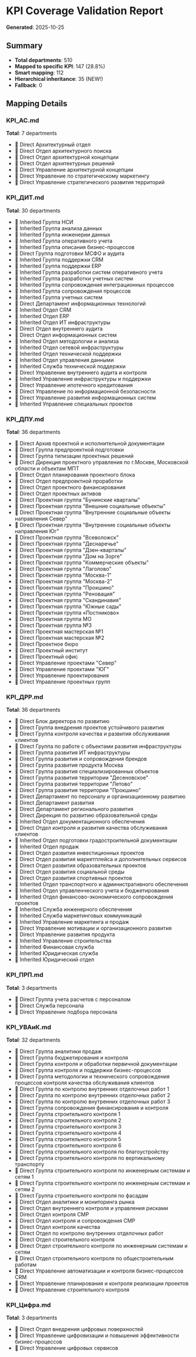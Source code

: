 # KPI Coverage Validation Report

**Generated**: 2025-10-25

## Summary

- **Total departments**: 510
- **Mapped to specific KPI**: 147 (28.8%)
- **Smart mapping**: 112
- **Hierarchical inheritance**: 35 (NEW!)
- **Fallback**: 0

## Mapping Details

### KPI_АС.md

**Total**: 7 departments

- 🎯 Direct Архитектурный отдел
- 🎯 Direct Отдел архитектурного поиска
- 🎯 Direct Отдел архитектурной концепции
- 🎯 Direct Отдел архитектурных решений
- 🎯 Direct Управление архитектурной концепции
- 🎯 Direct Управление по стратегическому маркетингу
- 🎯 Direct Управление стратегического развития территорий

### KPI_ДИТ.md

**Total**: 30 departments

- 🌳 Inherited Группа НСИ
- 🌳 Inherited Группа анализа данных
- 🌳 Inherited Группа инженерии данных
- 🌳 Inherited Группа оперативного учета
- 🌳 Inherited Группа описания бизнес-процессов
- 🎯 Direct Группа подготовки МСФО и аудита
- 🌳 Inherited Группа поддержки CRM
- 🌳 Inherited Группа поддержки ERP
- 🌳 Inherited Группа разработки систем оперативного учета
- 🌳 Inherited Группа разработки учетных систем
- 🌳 Inherited Группа сопровождения интеграционных процессов
- 🌳 Inherited Группа сопровождения процессов
- 🌳 Inherited Группа учетных систем
- 🎯 Direct Департамент информационных технологий
- 🌳 Inherited Отдел CRM
- 🌳 Inherited Отдел ERP
- 🌳 Inherited Отдел ИТ инфраструктуры
- 🎯 Direct Отдел внутреннего аудита
- 🎯 Direct Отдел информационных систем
- 🌳 Inherited Отдел методологии и анализа
- 🌳 Inherited Отдел сетевой инфраструктуры
- 🌳 Inherited Отдел технической поддержки
- 🌳 Inherited Отдел управления данными
- 🌳 Inherited Служба технической поддержки
- 🎯 Direct Управление внутреннего аудита и контроля
- 🌳 Inherited Управление инфраструктуры и поддержки
- 🎯 Direct Управление ипотечного кредитования
- 🎯 Direct Управление по информационной безопасности
- 🎯 Direct Управление развития информационных систем
- 🌳 Inherited Управление специальных проектов

### KPI_ДПУ.md

**Total**: 36 departments

- 🎯 Direct Архив проектной и исполнительной документации
- 🎯 Direct Группа предпроектной подготовки
- 🎯 Direct Группа типизации проектных решений
- 🎯 Direct Дирекция проектного управления по г.Москве, Московской области и объектам МПТ
- 🎯 Direct Отдел планирования проектного блока
- 🎯 Direct Отдел предпроектной проработки
- 🎯 Direct Отдел проектного финансирования
- 🎯 Direct Отдел проектных активов
- 🎯 Direct Проектная группа "Бунинские кварталы"
- 🎯 Direct Проектная группа "Внешние социальные объекты"
- 🎯 Direct Проектная группа "Внутренние социальные объекты направления Север"
- 🎯 Direct Проектная группа "Внутренние социальные объекты направления Юг"
- 🎯 Direct Проектная группа "Всеволожск"
- 🎯 Direct Проектная группа "Деснаречье"
- 🎯 Direct Проектная группа "Дзен-кварталы"
- 🎯 Direct Проектная группа "Дом на Зорге"
- 🎯 Direct Проектная группа "Коммерческие объекты"
- 🎯 Direct Проектная группа "Лаголово"
- 🎯 Direct Проектная группа "Москва-1"
- 🎯 Direct Проектная группа "Москва-2"
- 🎯 Direct Проектная группа "Прокшино"
- 🎯 Direct Проектная группа "Реновация"
- 🎯 Direct Проектная группа "Скандинавия"
- 🎯 Direct Проектная группа "Южные сады"
- 🎯 Direct Проектная группа «Постниково»
- 🎯 Direct Проектная группа МО
- 🎯 Direct Проектная группа №3
- 🎯 Direct Проектная мастерская №1
- 🎯 Direct Проектная мастерская №2
- 🎯 Direct Проектное бюро
- 🎯 Direct Проектный институт
- 🎯 Direct Проектный офис
- 🎯 Direct Управление проектами "Север"
- 🎯 Direct Управление проектами "ЮГ"
- 🎯 Direct Управление проектирования
- 🎯 Direct Управление проектных групп

### KPI_ДРР.md

**Total**: 36 departments

- 🎯 Direct Блок директора по развитию
- 🎯 Direct Группа внедрения проектов устойчивого развития
- 🎯 Direct Группа контроля качества и развития обслуживания клиентов
- 🎯 Direct Группа по работе с объектами развития инфраструктуры
- 🎯 Direct Группа развития ИТ инфраструктуры
- 🎯 Direct Группа развития и сопровождения брендов
- 🎯 Direct Группа развития продукта Москва
- 🎯 Direct Группа развития специализированных объектов
- 🎯 Direct Группа развития территории "Десеновское"
- 🎯 Direct Группа развития территории "Летово"
- 🎯 Direct Группа развития территории "Прокшино"
- 🎯 Direct Департамент по персоналу и организационному развитию
- 🎯 Direct Департамент развития
- 🎯 Direct Департамент регионального развития
- 🎯 Direct Дирекция по развитию образовательной среды
- 🌳 Inherited Отдел документационного обеспечения
- 🎯 Direct Отдел контроля и развития качества обслуживания клиентов
- 🌳 Inherited Отдел подготовки градостроительной документации
- 🌳 Inherited Отдел продаж
- 🎯 Direct Отдел развития инвестиционных проектов
- 🎯 Direct Отдел развития маркетплейса и дополнительных сервисов
- 🎯 Direct Отдел развития образовательных проектов
- 🎯 Direct Отдел развития социальной среды
- 🎯 Direct Отдел развития спортивных проектов
- 🌳 Inherited Отдел транспортного и административного обеспечения
- 🌳 Inherited Отдел управленческого учета и бюджетирования
- 🌳 Inherited Отдел финансово-экономического сопровождения проектов
- 🌳 Inherited Служба инженерного обеспечения
- 🌳 Inherited Служба маркетинговых коммуникаций
- 🌳 Inherited Управление маркетинга и продаж
- 🎯 Direct Управление мотивации и организационного развития
- 🎯 Direct Управление развития продукта
- 🌳 Inherited Управление строительства
- 🌳 Inherited Финансовая служба
- 🌳 Inherited Юридическая служба
- 🌳 Inherited Юридический отдел

### KPI_ПРП.md

**Total**: 3 departments

- 🎯 Direct Группа учета расчетов с персоналом
- 🎯 Direct Служба персонала
- 🎯 Direct Управление подбора персонала

### KPI_УВАиК.md

**Total**: 32 departments

- 🎯 Direct Группа аналитики продаж
- 🎯 Direct Группа бюджетирования и контроля
- 🎯 Direct Группа контроля и обработки первичной документации
- 🎯 Direct Группа контроля и поддержки бизнес-процессов
- 🎯 Direct Группа методологии и технического сопровождения процессов контроля качества обслуживания клиентов
- 🎯 Direct Группа по контролю внутренних отделочных работ 1
- 🎯 Direct Группа по контролю внутренних отделочных работ 2
- 🎯 Direct Группа по контролю внутренних отделочных работ 3
- 🎯 Direct Группа сопровождения финансирования и контроля
- 🎯 Direct Группа строительного контроля 1
- 🎯 Direct Группа строительного контроля 2
- 🎯 Direct Группа строительного контроля 3
- 🎯 Direct Группа строительного контроля 4
- 🎯 Direct Группа строительного контроля 5
- 🎯 Direct Группа строительного контроля 6
- 🎯 Direct Группа строительного контроля по благоустройству
- 🎯 Direct Группа строительного контроля по вертикальному транспорту
- 🎯 Direct Группа строительного контроля по инженерным системам и сетям 1
- 🎯 Direct Группа строительного контроля по инженерным системам и сетям 2
- 🎯 Direct Группа строительного контроля по фасадам
- 🎯 Direct Отдел аналитики и мониторинга рынка
- 🎯 Direct Отдел внутреннего контроля и управления рисками
- 🎯 Direct Отдел контроля СМР
- 🎯 Direct Отдел контроля и сопровождения СМР
- 🎯 Direct Отдел контроля качества
- 🎯 Direct Отдел по контролю внутренних отделочных работ
- 🎯 Direct Отдел строительного контроля
- 🎯 Direct Отдел строительного контроля по инженерным системам и сетям
- 🎯 Direct Отдел строительного контроля по общестроительным работам
- 🎯 Direct Управление автоматизации и контроля бизнес-процессов CRM
- 🎯 Direct Управление планирования и контроля реализации проектов
- 🎯 Direct Управление строительного контроля

### KPI_Цифра.md

**Total**: 3 departments

- 🎯 Direct Отдел внедрения цифровых поверхностей
- 🎯 Direct Управление цифровизации и повышения эффективности бизнес-процессов
- 🎯 Direct Управление цифровых сервисов

